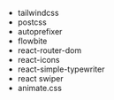 - tailwindcss 
- postcss 
- autoprefixer 
- flowbite 
- react-router-dom
- react-icons
- react-simple-typewriter
- react swiper
- animate.css
